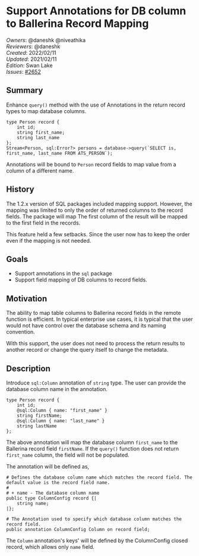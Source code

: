 # Support Annotations for DB column to Ballerina Record Mapping

_Owners_: @daneshk @niveathika  
_Reviewers_: @daneshk  
_Created_: 2022/02/11  
_Updated_: 2021/02/11  
_Edition_: Swan Lake  
_Issues_: [#2652](https://github.com/ballerina-platform/ballerina-standard-library/issues/2652)

## Summary

Enhance `query()` method with the use of Annotations in the return record types to map database columns.
```ballerina
type Person record {
    int id;
    string first_name;
    string last_name
};
Stream<Person, sql:Error?> persons = database->query(`SELECT is, first_name, last_name FROM ATS_PERSON`);
```
Annotations will be bound to `Person` record fields to map value from a column of a different name.

## History

The 1.2.x version of SQL packages included mapping support. However, the mapping was limited to only the order of returned columns to the record fields. The package will map The first column of the result will be mapped to the first field in the records.

This feature held a few setbacks. Since the user now has to keep the order even if the mapping is not needed.

## Goals
- Support annotations in the `sql` package
- Support field mapping of DB columns to record fields.

## Motivation

The ability to map table columns to Ballerina record fields in the remote function is efficient. In typical enterprise use cases, it is typical that the user would not have control over the database schema and its naming convention.

With this support, the user does not need to process the return results to another record or change the query itself to change the metadata.

## Description

Introduce `sql:Column` annotation of `string` type. The user can provide the database column name in the annotation.

```ballerina
type Person record {
    int id;
    @sql:Column { name: "first_name" }
    string firstName;
    @sql:Column { name: "last_name" }
    string lastName
};
```
The above annotation will map the database column `first_name` to the Ballerina record field `firstName`. If the `query()` function does not return `first_name` column, the field will not be populated.

The annotation will be defined as,
```
# Defines the database column name which matches the record field. The default value is the record field name.
#
# + name - The database column name 
public type ColumnConfig record {|
    string name;
|};

# The Annotation used to specify which database column matches the record field.
public annotation ColumnConfig Column on record field;
```

The `Column` annotation's keys' will be defined by the ColumnConfig closed record, which allows only `name` field.
